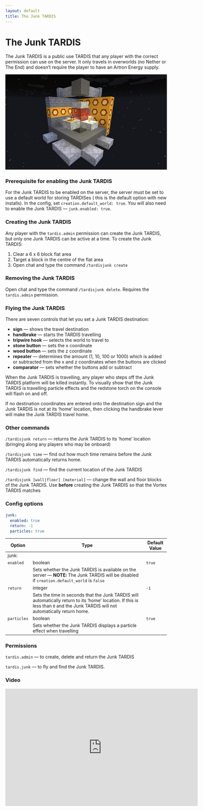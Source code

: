 ```yaml
---
layout: default
title: The Junk TARDIS
---
```


# The Junk TARDIS

The Junk TARDIS is a public use TARDIS that any player with the correct permission can use on the server. It only
travels in overworlds (no Nether or The End) and doesn’t require the player to have an Artron Energy supply.

![Junk TARDIS](/images/docs/junk.jpg)

### Prerequisite for enabling the Junk TARDIS

For the Junk TARDIS to be enabled on the server, the server must be set to use a default world for storing TARDISes (
this is the default option with new installs). In the config, set `creation.default_world: true`. You will also need to
enable the Junk TARDIS — `junk.enabled: true`.

### Creating the Junk TARDIS

Any player with the `tardis.admin` permission can create the Junk TARDIS, but only one Junk TARDIS can be active at a
time. To create the Junk TARDIS:

1. Clear a 6 x 6 block flat area
2. Target a block in the centre of the flat area
3. Open chat and type the command `/tardisjunk create`

### Removing the Junk TARDIS

Open chat and type the command `/tardisjunk delete`. Requires the `tardis.admin` permission.

### Flying the Junk TARDIS

There are seven controls that let you set a Junk TARDIS destination:

- **sign** — shows the travel destination
- **handbrake** — starts the TARDIS travelling
- **tripwire hook** — selects the world to travel to
- **stone button** — sets the x coordinate
- **wood button** — sets the z coordinate
- **repeater** — determines the amount (1, 10, 100 or 1000) which is added or subtracted from the x and z coordinates
  when the buttons are clicked
- **comparator** — sets whether the buttons add or subtract

When the Junk TARDIS is travelling, any player who steps off the Junk TARDIS platform will be killed instantly. To
visually show that the Junk TARDIS is travelling particle effects and the redstone torch on the console will flash on
and off.

If no destination coordinates are entered onto the destination sign and the Junk TARDIS is not at its ‘home’ location,
then clicking the handbrake lever will make the Junk TARDIS travel home.

### Other commands

`/tardisjunk return` — returns the Junk TARDIS to its ‘home’ location (bringing along any players who may be onboard)

`/tardisjunk time` — find out how much time remains before the Junk TARDIS automatically returns home.

`/tardisjunk find` — find the current location of the Junk TARDIS

`/tardisjunk [wall|floor] [material]` — change the wall and floor blocks of the Junk TARDIS. Use **before** creating the
Junk TARDIS so that the Vortex TARDIS matches

### Config options

```yaml title="/plugins/TARDIS/config.yml"
junk:
  enabled: true
  return: -1
  particles: true
```

| Option      | Type                                                                                                                                                                             | Default Value |
|-------------|----------------------------------------------------------------------------------------------------------------------------------------------------------------------------------|---------------|
| junk:       |
| `enabled`   | boolean                                                                                                                                                                          | `true`        |
|             | Sets whether the Junk TARDIS is available on the server — **NOTE:** The Junk TARDIS will be disabled if `creation.default_world` is `false`                                      |               |
| `return`    | integer                                                                                                                                                                          | `-1`          |
|             | Sets the time in seconds that the Junk TARDIS will automatically return to its ‘home’ location. If this is less than `0` and the Junk TARDIS will not automatically return home. |               |
| `particles` | boolean                                                                                                                                                                          | `true`        |
|             | Sets whether the Junk TARDIS displays a particle effect when travelling                                                                                                          |               |

### Permissions

`tardis.admin` — to create, delete and return the Junk TARDIS

`tardis.junk` — to fly and find the Junk TARDIS.

### Video

<iframe src="https://player.vimeo.com/video/139185257" width="600" height="366" frameborder="0" webkitallowfullscreen mozallowfullscreen allowfullscreen></iframe>
